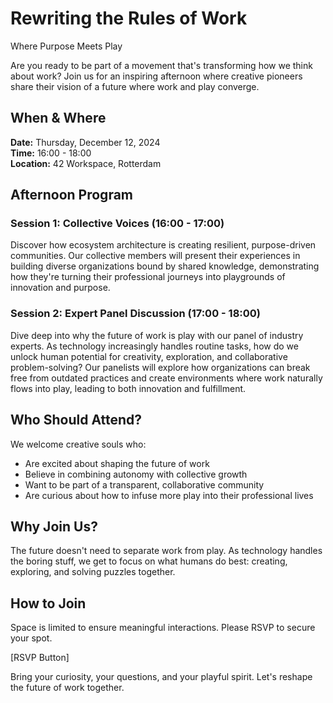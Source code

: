 # Rewriting the Rules of Work
Where Purpose Meets Play

Are you ready to be part of a movement that's transforming how we think about work? Join us for an inspiring afternoon where creative pioneers share their vision of a future where work and play converge.

## When & Where
**Date:** Thursday, December 12, 2024  
**Time:** 16:00 - 18:00  
**Location:** 42 Workspace, Rotterdam

## Afternoon Program
### Session 1: Collective Voices (16:00 - 17:00)
Discover how ecosystem architecture is creating resilient, purpose-driven communities. Our collective members will present their experiences in building diverse organizations bound by shared knowledge, demonstrating how they're turning their professional journeys into playgrounds of innovation and purpose.

### Session 2: Expert Panel Discussion (17:00 - 18:00)
Dive deep into why the future of work is play with our panel of industry experts. As technology increasingly handles routine tasks, how do we unlock human potential for creativity, exploration, and collaborative problem-solving? Our panelists will explore how organizations can break free from outdated practices and create environments where work naturally flows into play, leading to both innovation and fulfillment.

## Who Should Attend?
We welcome creative souls who:
- Are excited about shaping the future of work
- Believe in combining autonomy with collective growth
- Want to be part of a transparent, collaborative community
- Are curious about how to infuse more play into their professional lives

## Why Join Us?
The future doesn't need to separate work from play. As technology handles the boring stuff, we get to focus on what humans do best: creating, exploring, and solving puzzles together.

## How to Join
Space is limited to ensure meaningful interactions. Please RSVP to secure your spot.

[RSVP Button]

Bring your curiosity, your questions, and your playful spirit. Let's reshape the future of work together.
